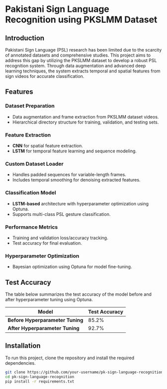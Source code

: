 # Pakistani Sign Language Recognition using PKSLMM Dataset

## Introduction
Pakistani Sign Language (PSL) research has been limited due to the scarcity of annotated datasets and comprehensive studies. This project aims to address this gap by utilizing the PKSLMM dataset to develop a robust PSL recognition system. Through data augmentation and advanced deep learning techniques, the system extracts temporal and spatial features from sign videos for accurate classification.

## Features

### Dataset Preparation
- Data augmentation and frame extraction from PKSLMM dataset videos.
- Hierarchical directory structure for training, validation, and testing sets.

### Feature Extraction
- **CNN** for spatial feature extraction.
- **LSTM** for temporal feature learning and sequence modeling.

### Custom Dataset Loader
- Handles padded sequences for variable-length frames.
- Includes temporal smoothing for denoising extracted features.

### Classification Model
- **LSTM-based** architecture with hyperparameter optimization using Optuna.
- Supports multi-class PSL gesture classification.

### Performance Metrics
- Training and validation loss/accuracy tracking.
- Test accuracy for final evaluation.

### Hyperparameter Optimization
- Bayesian optimization using Optuna for model fine-tuning.

## Test Accuracy

The table below summarizes the test accuracy of the model before and after hyperparameter tuning using Optuna.

| **Model**                             | **Test Accuracy** |
|---------------------------------------|-------------------|
| **Before Hyperparameter Tuning**      | 85.2%             |
| **After Hyperparameter Tuning**       | 92.7%             |

## Installation

To run this project, clone the repository and install the required dependencies.

```bash
git clone https://github.com/your-username/pk-sign-language-recognition.git
cd pk-sign-language-recognition
pip install -r requirements.txt
